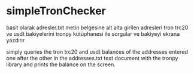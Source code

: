 # simpleTronChecker

basit olarak adresler.txt metin belgesine alt alta girilen adresleri tron trc20 ve usdt bakiyelerini tronpy kütüphanesi ile sorgular ve bakiyeyi ekrana yazdırır


simply queries the tron trc20 and usdt balances of the addresses entered one after the other in the addresses.txt text document with the tronpy library and prints the balance on the screen.
